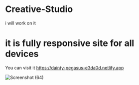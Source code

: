 # Creative-Studio
i will work on it

<h1>it is fully responsive site for all devices</h1>

You can visit it
https://dainty-pegasus-e3da0d.netlify.app


![Screenshot (64)](https://user-images.githubusercontent.com/118080170/209866342-9a04b979-70f3-45d0-a994-a7ec295bec3c.png)


